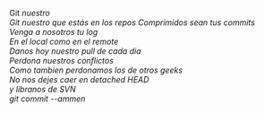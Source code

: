 <p><m>Git<em> nuestro<br />
Git nuestro que estás en los repos
Comprimidos sean tus <em>commits<em><br />
Venga a nosotros tu <em>log</em><br />
En el local como en el <em>remote</em><br />
Danos hoy nuestro <em>pull</em> de cada dia <br />
Perdona nuestros <em>conflictos</em> <br /> 
Como tambien perdonamos los de otros geeks<br />
No nos dejes caer en <em>detached HEAD<em><br />
y libranos de <em>SVN</em> <br/>
<ode>git commit --ammen</code> </p>
